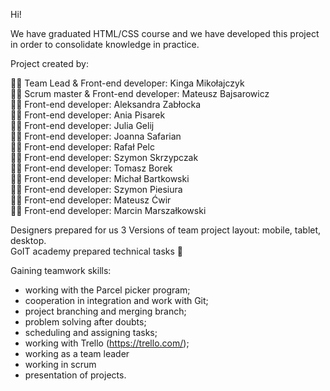 Hi!

We have graduated HTML/CSS course and we have developed this project in order to consolidate
knowledge in practice.

Project created by:

👨‍🎓 Team Lead & Front-end developer: Kinga Mikołajczyk <br> 👨‍🎓 Scrum master & Front-end developer:
Mateusz Bajsarowicz <br> 👨‍🎓 Front-end developer: Aleksandra Zabłocka <br> 👨‍🎓 Front-end developer:
Ania Pisarek <br> 👨‍🎓 Front-end developer: Julia Gelij <br> 👨‍🎓 Front-end developer: Joanna Safarian
<br> 👨‍🎓 Front-end developer: Rafał Pelc <br> 👨‍🎓 Front-end developer: Szymon Skrzypczak <br> 👨‍🎓
Front-end developer: Tomasz Borek <br> 👨‍🎓 Front-end developer: Michał Bartkowski <br> 👨‍🎓 Front-end
developer: Szymon Piesiura <br> 👨‍🎓 Front-end developer: Mateusz Ćwir <br> 👨‍🎓 Front-end developer:
Marcin Marszałkowski <br>

Designers prepared for us 3 Versions of team project layout: mobile, tablet, desktop. <br> GoIT
academy prepared technical tasks 📖

Gaining teamwork skills:

- working with the Parcel picker program;
- cooperation in integration and work with Git;
- project branching and merging branch;
- problem solving after doubts;
- scheduling and assigning tasks;
- working with Trello (https://trello.com/);
- working as a team leader
- working in scrum
- presentation of projects.
